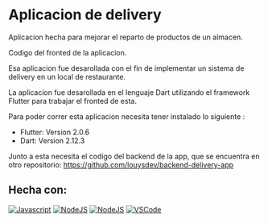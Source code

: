 # Aplicacion de delivery

Aplicacion hecha para mejorar el reparto de productos de un almacen.

Codigo del fronted de la aplicacion.

Esa aplicacion fue desarollada con el fin de implementar un sistema de delivery en un local de restaurante.

La aplicacion fue desarollada en el lenguaje Dart utilizando el framework Flutter para trabajar el fronted de esta.

Para poder correr esta aplicacion necesita tener instalado lo siguiente :

- Flutter: Version 2.0.6
- Dart: Version 2.12.3

Junto a esta necesita el codigo del backend de la app, que se encuentra en otro repositorio: https://github.com/louysdev/backend-delivery-app

## Hecha con: 
[![Javascript](https://img.shields.io/badge/JavaScript-F7DF1E?style=for-the-badge&logo=javascript&logoColor=black)]()
[![NodeJS](https://img.shields.io/badge/Node.js-43853D?style=for-the-badge&logo=node.js&logoColor=white)]()
[![NodeJS](https://img.shields.io/badge/Node.js-43853D?style=for-the-badge&logo=node.js&logoColor=white)]()
[![VSCode](https://img.shields.io/badge/Visual_Studio_Code-0078D4?style=for-the-badge&logo=visual%20studio%20code&logoColor=white)]()
